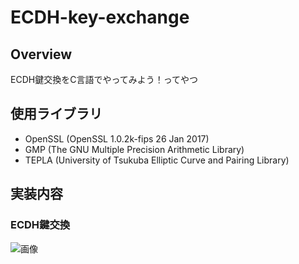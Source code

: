 # ECDH-key-exchange

## Overview
ECDH鍵交換をC言語でやってみよう！ってやつ
  
## 使用ライブラリ
 - OpenSSL (OpenSSL 1.0.2k-fips  26 Jan 2017)
 - GMP (The GNU Multiple Precision Arithmetic Library)
 - TEPLA (University of Tsukuba Elliptic Curve and Pairing Library)
 
 
 ## 実装内容
 ### ECDH鍵交換
 ![画像](https://github.com/jpfaw/Proxy-Re-Encryption/blob/README_files/Images/ECDH.png?raw=true)
